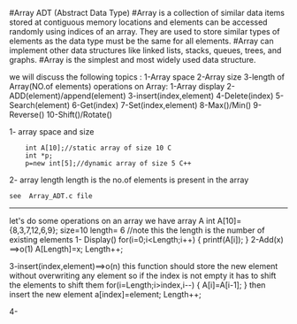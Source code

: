 #Array ADT (Abstract Data Type)
#Array is a collection of similar data items stored at contiguous memory locations and elements can be accessed randomly using indices of an array. They are used to store similar types of elements as the data type must be the same for all elements.
#Array can implement other data structures like linked lists, stacks, queues, trees, and graphs.
#Array is the simplest and most widely used data structure.

we will discuss the following topics :
    1-Array space
    2-Array size
    3-length of Array(NO.of elements)
    operations on Array:
    1-Array display
    2-ADD(element)/append(element)
    3-insert(index,element)
    4-Delete(index)
    5-Search(element)
    6-Get(index)
    7-Set(index,element)
    8-Max()/Min()
    9-Reverse()
    10-Shift()/Rotate()

1- array space and size

        int A[10];//static array of size 10 C
        int *p;
        p=new int[5];//dynamic array of size 5 C++
2- array length
    length is the no.of elements is present in the array 

    see  Array_ADT.c file

------------------------------------------
let's do some operations on an array
we have array A 
int A[10]={8,3,7,12,6,9};
size=10
length= 6 //note this the length is the number of existing elements 
1- Display()
    for(i=0;i<Length;i++)
    {
        printf(A[i]);
    }
2-Add(x) ==>o(1)
    A[Length]=x;
    Length++;
     
3-insert(index,element)==>o(n)
    this function should store the new element without overwriting any element so if the index is not empty it has to shift the elements
    to shift them
    for(i=Length;i>index,i--)
    {
        A[i]=A[i-1];
    }
    then insert the new element
    a[index]=element;
    Length++;
     
4-



     

